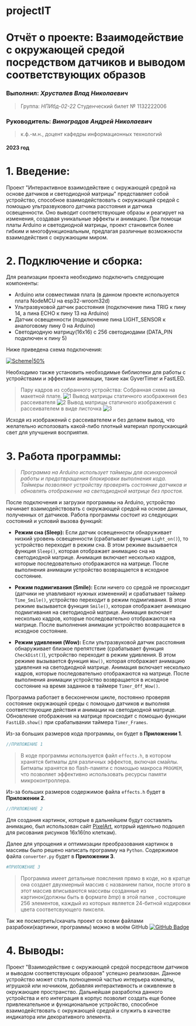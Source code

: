 # projectIT
# **Отчёт о проекте: Взаимодействие с окружающей средой посредством датчиков и выводом соответствующих образов**

### Выполнил: _Хрусталев Влад Николаевич_
>Группа: _НПИбд-02-22_
Студенческий билет № 1132222006

### Руководитель: _Виноградов Андрей Николаевич_
> к.ф.-м.н., доцент кафедры информационных технологий

#### 2023 год

# **1. Введение:**
Проект "Интерактивное взаимодействие с окружающей средой на основе датчиков и светодиодной матрицы" представляет собой устройство, способное взаимодействовать с окружающей средой с помощью ультразвукового датчика расстояния и датчика освещенности. Оно выводит соответствующие образы и реагирует на изменения, создавая уникальные эффекты и анимацию. При помощи платы Arduino и светодиодной матрицы, проект становится более гибким и многофункциональным, предлагая различные возможности взаимодействия с окружающим миром.

# **2. Подключение и сборка:**
Для реализации проекта необходимо подключить следующие компоненты:
- Arduino или совместимая плата (в данном проекте используется плата NodeMCU на esp32-wroom32d)
- Ультразвуковой датчик расстояния (подключение пина TRIG к пину 14, а пина ECHO к пину 13 на Arduino)
- Датчик освещенности (подключение пина LIGHT_SENSOR к аналоговому пину 0 на Arduino)
- Светодиодную матрицу(16x16) с 256 светодиодами (DATA_PIN подключен к пину 5)

Ниже приведена схема подключения:

[![Scheme|50%](https://i.ibb.co/0chfFnV/image.png) ](https://ibb.co/fqpwnRW)

Необходимо также установить необходимые библиотеки для работы с устройствами и эффектами анимации, такие как GyverTimer и FastLED.

>Пару кадров из собранного устройства:
>Собранная схема на макетной плате.
>![1](https://github.com/bezura/projectIT/blob/main/frames_to_pdf/1.jpg?raw=true)
>Вывод матрицы статичного изображения без рассеивателя
>![2](https://github.com/bezura/projectIT/blob/main/frames_to_pdf/2.jpg?raw=true)
>Вывод матрицы статичного изображения с рассеивателем в виде листочка
>![3](https://github.com/bezura/projectIT/blob/main/frames_to_pdf/3.jpg?raw=true)

Исходя из изображений с рассеивателем и без делаем вывод, что желательно исползовать какой-либо плотный материал пропускающий свет для улучшения восприятия.
# **3. Работа программы:**
>*Программа на Arduino использует таймеры для асинхронной работы и предотвращения блокировки выполнения кода. Таймеры позволяют устройству проверять состояние датчиков и обновлять отображение на светодиодной матрице без простоя.*

После подключения и загрузки программы на Arduino, устройство начинает взаимодействовать с окружающей средой на основе данных, полученных от датчиков. Работа программы состоит из следующих состояний и условий вызова функций:

- **Режим сна (Sleep):** Если датчик освещенности обнаруживает низкий уровень освещенности (срабатывает функция `Light_on()`), то устройство переходит в режим сна. В этом режиме вызывается функция `Sleep()`, которая отображает анимацию сна на светодиодной матрице. Анимация включает несколько кадров, которые последовательно отображаются на матрице. После выполнения анимации устройство возвращается в исходное состояние.

- **Режим подмигивания (Smile):** Если ничего со средой не происходит (датчики не улавливают нужных изменений) и срабатывает таймер `Time_Smile()`, устройство переходит в режим подмигивания. В этом режиме вызывается функция `Smile()`, которая отображает анимацию подмигивания на светодиодной матрице. Анимация включает несколько кадров, которые последовательно отображаются на матрице. После выполнения анимации устройство возвращается в исходное состояние.

- **Режим удивления (Wow):** Если ультразвуковой датчик расстояния обнаруживает близкое препятствие (срабатывает функция `CheckDist()`), устройство переходит в режим удивления. В этом режиме вызывается функция `Wow()`, которая отображает анимацию удивления на светодиодной матрице. Анимация включает несколько кадров, которые последовательно отображаются на матрице. После выполнения анимации устройство возвращается в исходное состояние на время заданное в таймере `Timer_Off_Wow()`.

Программа работает в бесконечном цикле, постоянно проверяя состояние окружающей среды с помощью датчиков и выполняя соответствующие действия и анимации на светодиодной матрице. Обновление отображения на матрице происходит с помощью функции `FastLED.show()` при срабатывании таймера `Timer_Frames`.

Из-за больших размеров кода программы, он будет в **Приложении 1**.

```cpp
//ПРИЛОЖЕНИЕ 1
```

>В коде программы используется файл `effects.h`, в котором хранятся битмапы для различных эффектов, включая смайлы. Битмапы хранятся во flash-памяти с помощью макроса `PROGMEM`, что позволяет эффективно использовать ресурсы памяти микроконтроллера.

Из-за больших размеров содержимое файла `effects.h` будет в **Приложении 2**.

```cpp
//ПРИЛОЖЕНИЕ 2
```

Для создания картинок, которые в дальнейшем  будут составлять анимацию, был использован сайт [PixelArt](pixilart.com/draw), котррый идеяльно подошел для рисования рисунков 16x16(по клеткам).

Далее для упрощения и оптимизации преобразования картинок в массивы было решено написать программу на `Python`. Содержимое файла `converter.py` будет в **Приложении 3**. 
```py
#ПРИЛОЖЕНИЕ 3
```
>Программа имеет детальные поясления прямо в коде, но в кратце она создает двухмерный массив с названием папки, после этого в этот массив вписываются массивы созданные из картинок(должны быть в формате *bmp*) в этой папке , состоящие 256 элементов, каждый из которых является 24-битной кодировки цвета соответсвующего пикселя.

Так же посмотреть/скачать проект со всеми файлами разрабоки(картинки, программы) можно в моём GitHub 
[![GitHub Badge](https://img.shields.io/badge/Go_to-GitHub-red)](https://github.com/bezura/projectIT)


# **4. Выводы:**
Проект "Взаимодействие с окружающей средой посредством датчиков и выводом соответствующих образов" успешно реализован. Данное устройство может стать полноценной частью интерьера комнаты, игрушкой или ночником, добавляя интерактивность и оживление в окружающее пространство. Дальнейшая разработка данного устройства и его интеграция в корпус позволит создать еще более привлекательное и функциональное устройство, способное взаимодействовать с окружающей средой и служить в качестве индикатора или декоративного элемента.
